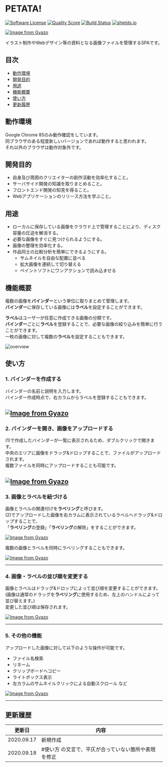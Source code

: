 # PETATA!

[![Software License](https://img.shields.io/badge/license-MIT-brightgreen.svg?style=flat-square)](LICENSE.md)
[![Quality Score](https://img.shields.io/scrutinizer/g/makura016/petata.svg?style=flat-square)](https://scrutinizer-ci.com/g/makura016/petata)
[![Build Status](https://scrutinizer-ci.com/g/makura016/petata/badges/build.png?b=master)](https://scrutinizer-ci.com/g/makura016/petata/build-status/master)
[![shields.io](https://img.shields.io/github/issues/makura016/petata)](https://github.com/makura016/petata/issues)

[![Image from Gyazo](https://i.gyazo.com/a13a97d1223044098ad574bc147c7413.png)](https://gyazo.com/a13a97d1223044098ad574bc147c7413)

イラスト制作やWebデザイン等の資料となる画像ファイルを管理するSPAです。  

## 目次
- [動作環境](#動作環境)
- [開発目的](#開発目的)
- [用途](#用途)
- [機能概要](#機能概要)
- [使い方](#使い方)
- [更新履歴](#更新履歴)

## 動作環境
Google Chrome 85のみ動作確認をしています。  
同ブラウザのある程度新しいバージョンであれば動作すると思われます。  
それ以外のブラウザは動作対象外です。

## 開発目的

- 自身及び周囲のクリエイターの創作活動を効率化すること。
- サーバサイド開発の知識を取りまとめること。
- フロントエンド開発の知見を得ること。
- Webアプリケーションのリリース方法を学ぶこと。

## 用途

- ローカルに保存している画像をクラウド上で管理することにより、ディスク容量の圧迫を解消する。
- 必要な画像をすぐに見つけられるようにする。
- 画像の整理を効率化する。
- 作品同士の比較分析を簡単にできるようにする。
  - サムネイルを自由な配置に並べる
  - 拡大画像を連続して切り替える
  - ペイントソフトにワンアクションで読み込ませる

## 機能概要
複数の画像を**バインダー**という単位に取りまとめて管理します。  
**バインダー**に保存している画像には**ラベル**を設定することができます。  

**ラベル**はユーザーが任意に作成できる画像の分類です。  
**バインダー**ごとに**ラベル**を登録することで、必要な画像の絞り込みを簡単に行うことができます。  
一枚の画像に対して複数の**ラベル**を設定することもできます。

![overview](https://user-images.githubusercontent.com/50965145/93464107-9bb93800-f923-11ea-9159-6b1c8ac8c9f5.png)

## 使い方
### 1. バインダーを作成する
バインダーの名前と説明を入力します。  
バインダー作成時点で、右カラムからラベルを登録することもできます。

[![Image from Gyazo](https://i.gyazo.com/47975355ce84a18c7aa69b3f9c5a893a.gif)](https://gyazo.com/47975355ce84a18c7aa69b3f9c5a893a)
---
### 2. バインダーを開き、画像をアップロードする
(1)で作成したバインダーが一覧に表示されるため、ダブルクリックで開きます。  
中央のエリアに画像をドラッグ&ドロップすることで、ファイルがアップロードされます。  
複数ファイルを同時にアップロードすることも可能です。

[![Image from Gyazo](https://i.gyazo.com/fdc55ff2961323ca637edc61b59c6116.gif)](https://gyazo.com/fdc55ff2961323ca637edc61b59c6116)
---
### 3. 画像とラベルを紐づける
画像とラベルの関連付けを**ラベリング**と呼びます。  
(2)でアップロードした画像を右カラムに表示されているラベルへドラッグ&ドロップすることで、  
「**ラベリング**の登録」「**ラベリング**の解除」をすることができます。

[![Image from Gyazo](https://i.gyazo.com/07d4dabf4ef50f1df2dc31d74ec17d34.gif)](https://gyazo.com/07d4dabf4ef50f1df2dc31d74ec17d34)
  

複数の画像とラベルを同時にラベリングすることもできます。

[![Image from Gyazo](https://i.gyazo.com/37144cd6bff0b30996a0107ebf9829b2.gif)](https://gyazo.com/37144cd6bff0b30996a0107ebf9829b2)

---
### 4. 画像・ラベルの並び順を変更する
画像とラベルはドラッグ&ドロップによって並び順を変更することができます。  
(画像は通常のドラッグを**ラベリング**に使用するため、左上のハンドルによって並び替えます。)  
変更した並び順は保存されます。  

[![Image from Gyazo](https://i.gyazo.com/198205e79409327773d4166053a1ce1a.gif)](https://gyazo.com/198205e79409327773d4166053a1ce1a)

---
### 5. その他の機能
アップロードした画像に対して以下のような操作が可能です。
- ファイル名検索
- リネーム
- クリップボードへコピー
- ライトボックス表示  
- 左カラムのサムネイルクリックによる自動スクロール  など

[![Image from Gyazo](https://i.gyazo.com/b4ab550b6b71d9ec6de3ca0ce80462b2.gif)](https://gyazo.com/b4ab550b6b71d9ec6de3ca0ce80462b2)

---
## 更新履歴
| 更新日 | 内容  |
| --- | --- |
| 2020.09.17 | 新規作成 |
| 2020.09.18 | #使い方 の文言で、平仄が合っていない箇所や表現を修正 |